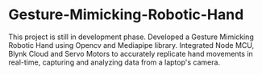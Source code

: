# Gesture-Mimicking-Robotic-Hand
This project is still in development phase. Developed a Gesture Mimicking Robotic Hand using Opencv and Mediapipe library. Integrated Node MCU, Blynk Cloud and Servo Motors to accurately replicate hand movements in real-time, capturing and analyzing data from a laptop's camera.
